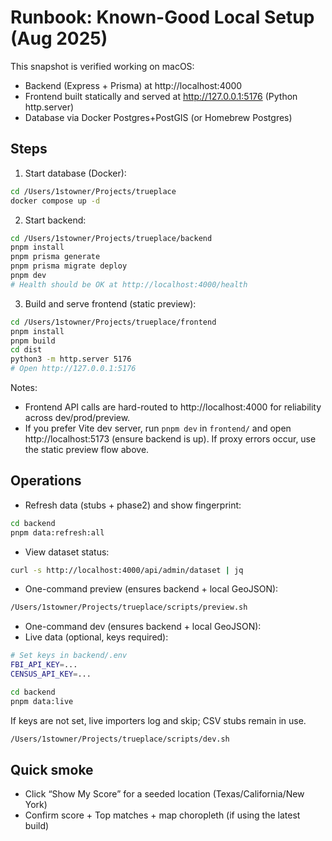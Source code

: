 # Runbook: Known-Good Local Setup (Aug 2025)

This snapshot is verified working on macOS:
- Backend (Express + Prisma) at http://localhost:4000
- Frontend built statically and served at http://127.0.0.1:5176 (Python http.server)
- Database via Docker Postgres+PostGIS (or Homebrew Postgres)

## Steps
1) Start database (Docker):
```bash
cd /Users/1stowner/Projects/trueplace
docker compose up -d
```

2) Start backend:
```bash
cd /Users/1stowner/Projects/trueplace/backend
pnpm install
pnpm prisma generate
pnpm prisma migrate deploy
pnpm dev
# Health should be OK at http://localhost:4000/health
```

3) Build and serve frontend (static preview):
```bash
cd /Users/1stowner/Projects/trueplace/frontend
pnpm install
pnpm build
cd dist
python3 -m http.server 5176
# Open http://127.0.0.1:5176
```

Notes:
- Frontend API calls are hard-routed to http://localhost:4000 for reliability across dev/prod/preview.
- If you prefer Vite dev server, run `pnpm dev` in `frontend/` and open http://localhost:5173 (ensure backend is up). If proxy errors occur, use the static preview flow above.

## Operations
- Refresh data (stubs + phase2) and show fingerprint:
```bash
cd backend
pnpm data:refresh:all
```
- View dataset status:
```bash
curl -s http://localhost:4000/api/admin/dataset | jq
```
- One-command preview (ensures backend + local GeoJSON):
```bash
/Users/1stowner/Projects/trueplace/scripts/preview.sh
```
- One-command dev (ensures backend + local GeoJSON):
- Live data (optional, keys required):
```bash
# Set keys in backend/.env
FBI_API_KEY=...
CENSUS_API_KEY=...

cd backend
pnpm data:live
```
If keys are not set, live importers log and skip; CSV stubs remain in use.
```bash
/Users/1stowner/Projects/trueplace/scripts/dev.sh
```

## Quick smoke
- Click “Show My Score” for a seeded location (Texas/California/New York)
- Confirm score + Top matches + map choropleth (if using the latest build)
